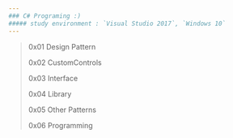 ```yaml
---
### C# Programing :) 
##### study environment : `Visual Studio 2017`, `Windows 10`
---
```

>0x01 Design Pattern
>
>0x02 CustomControls
>
>0x03 Interface
>
>0x04 Library
>
>0x05 Other Patterns
>
>0x06 Programming
